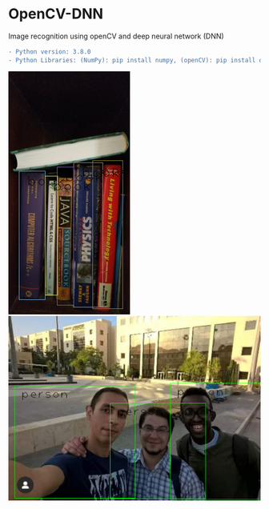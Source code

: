 # OpenCV-DNN
Image recognition using openCV and deep neural network (DNN)

```diff
- Python version: 3.8.0
- Python Libraries: (NumPy): pip install numpy, (openCV): pip install opencv-python
```

![#f03c15](img/img_detected/img1.png)
![#f03c15](img/img_detected/img2.png)
